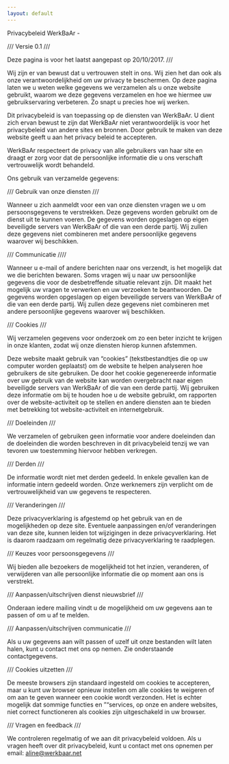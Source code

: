 ```yaml
---
layout: default
---
```

Privacybeleid WerkBaAr -

/// Versie 0.1 ///

Deze pagina is voor het laatst aangepast op 20/10/2017. ///

Wij zijn er van bewust dat u vertrouwen stelt in ons. Wij zien het dan ook als onze verantwoordelijkheid om uw privacy te beschermen. Op deze pagina laten we u weten welke gegevens we verzamelen als u onze website gebruikt, waarom we deze gegevens verzamelen en hoe we hiermee uw gebruikservaring verbeteren. Zo snapt u precies hoe wij werken.

Dit privacybeleid is van toepassing op de diensten van WerkBaAr. U dient zich ervan bewust te zijn dat WerkBaAr niet verantwoordelijk is voor het privacybeleid van andere sites en bronnen. Door gebruik te maken van deze website geeft u aan het privacy beleid te accepteren.

WerkBaAr respecteert de privacy van alle gebruikers van haar site en draagt er zorg voor dat de persoonlijke informatie die u ons verschaft vertrouwelijk wordt behandeld.

Ons gebruik van verzamelde gegevens:


/// Gebruik van onze diensten ///

Wanneer u zich aanmeldt voor een van onze diensten vragen we u om persoonsgegevens te verstrekken. Deze gegevens worden gebruikt om de dienst uit te kunnen voeren. De gegevens worden opgeslagen op eigen beveiligde servers van WerkBaAr of die van een derde partij. Wij zullen deze gegevens niet combineren met andere persoonlijke gegevens waarover wij beschikken.


/// Communicatie ////

Wanneer u e-mail of andere berichten naar ons verzendt, is het mogelijk dat we die berichten bewaren. Soms vragen wij u naar uw persoonlijke gegevens die voor de desbetreffende situatie relevant zijn. Dit maakt het mogelijk uw vragen te verwerken en uw verzoeken te beantwoorden. De gegevens worden opgeslagen op eigen beveiligde servers van WerkBaAr of die van een derde partij. Wij zullen deze gegevens niet combineren met andere persoonlijke gegevens waarover wij beschikken.


/// Cookies ///

Wij verzamelen gegevens voor onderzoek om zo een beter inzicht te krijgen in onze klanten, zodat wij onze diensten hierop kunnen afstemmen.

Deze website maakt gebruik van “cookies” (tekstbestandtjes die op uw computer worden geplaatst) om de website te helpen analyseren hoe gebruikers de site gebruiken. De door het cookie gegenereerde informatie over uw gebruik van de website kan worden overgebracht naar eigen beveiligde servers van WerkBaAr of die van een derde partij. Wij gebruiken deze informatie om bij te houden hoe u de website gebruikt, om rapporten over de website-activiteit op te stellen en andere diensten aan te bieden met betrekking tot website-activiteit en internetgebruik.


/// Doeleinden ///

We verzamelen of gebruiken geen informatie voor andere doeleinden dan de doeleinden die worden beschreven in dit privacybeleid tenzij we van tevoren uw toestemming hiervoor hebben verkregen.

/// Derden ///

De informatie wordt niet met derden gedeeld. In enkele gevallen kan de informatie intern gedeeld worden. Onze werknemers zijn verplicht om de vertrouwelijkheid van uw gegevens te respecteren.


/// Veranderingen ///

Deze privacyverklaring is afgestemd op het gebruik van en de mogelijkheden op deze site. Eventuele aanpassingen en/of veranderingen van deze site, kunnen leiden tot wijzigingen in deze privacyverklaring. Het is daarom raadzaam om regelmatig deze privacyverklaring te raadplegen.


/// Keuzes voor persoonsgegevens ///

Wij bieden alle bezoekers de mogelijkheid tot het inzien, veranderen, of verwijderen van alle persoonlijke informatie die op moment aan ons is verstrekt.


/// Aanpassen/uitschrijven dienst nieuwsbrief ///

Onderaan iedere mailing vindt u de mogelijkheid om uw gegevens aan te passen of om u af te melden.


/// Aanpassen/uitschrijven communicatie ///

Als u uw gegevens aan wilt passen of uzelf uit onze bestanden wilt laten halen, kunt u contact met ons op nemen. Zie onderstaande contactgegevens.


/// Cookies uitzetten ///

De meeste browsers zijn standaard ingesteld om cookies te accepteren, maar u kunt uw browser opnieuw instellen om alle cookies te weigeren of om aan te geven wanneer een cookie wordt verzonden. Het is echter mogelijk dat sommige functies en ”“services, op onze en andere websites, niet correct functioneren als cookies zijn uitgeschakeld in uw browser.


/// Vragen en feedback ///

We controleren regelmatig of we aan dit privacybeleid voldoen. Als u vragen heeft over dit privacybeleid, kunt u contact met ons opnemen per email: aline@werkbaar.net
